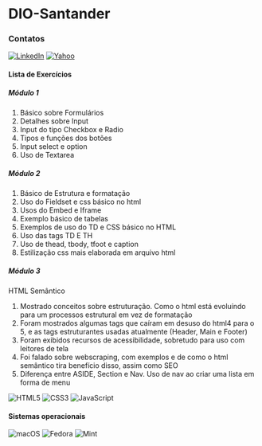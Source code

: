 # DIO-Santander

### Contatos

[![LinkedIn](https://img.shields.io/badge/LinkedIn-0077B5?style=for-the-badge&logo=linkedin&logoColor=white)](https://www.linkedin.com/in/marcelovidal85/)
[![Yahoo](https://img.shields.io/badge/-Email-000?style=for-the-badge&logo=microsoft-outlook&logoColor=007BFF)](mailto:marcelovidal85@yahoo.com.br)

#### Lista de Exercícios

##### Módulo 1

1. Básico sobre Formulários
2. Detalhes sobre Input
3. Input do tipo Checkbox e Radio
4. Tipos e funções dos botões
5. Input select e option
6. Uso de Textarea

##### Módulo 2

1. Básico de Estrutura e formatação
2. Uso do Fieldset e css básico no html
3. Usos do Embed e Iframe
4. Exemplo básico de tabelas
5. Exemplos de uso do TD e CSS básico no HTML
6. Uso das tags TD E TH
7. Uso de thead, tbody, tfoot e caption
8. Estilização css mais elaborada em arquivo html

##### Módulo 3

HTML Semântico

1. Mostrado conceitos sobre estruturação. Como o html está evoluíndo para um processos estrutural em vez de formatação
2. Foram mostrados algumas tags que caíram em desuso do html4 para o 5, e as tags estruturantes usadas atualmente (Header, Main e Footer)
3. Foram exibidos recursos de acessibilidade, sobretudo para uso com leitores de tela
4. Foi falado sobre webscraping, com exemplos e de como o html semântico tira benefício disso, assim como SEO
5. Diferença entre ASIDE, Section e Nav. Uso de nav ao criar uma lista em forma de menu

![HTML5](https://img.shields.io/badge/HTML5-E34F26?style=for-the-badge&logo=html5&logoColor=white)
![CSS3](https://img.shields.io/badge/CSS3-1572B6?style=for-the-badge&logo=css3&logoColor=white)
![JavaScript](https://img.shields.io/badge/JavaScript-F7DF1E?style=for-the-badge&logo=javascript&logoColor=black)

#### Sistemas operacionais

![macOS](https://img.shields.io/badge/mac%20os-000000?style=for-the-badge&logo=macos&logoColor=F0F0F0)
![Fedora](https://img.shields.io/badge/Fedora-294172?style=for-the-badge&logo=fedora&logoColor=white)
![Mint](https://img.shields.io/badge/Linux%20Mint-87CF3E?style=for-the-badge&logo=Linux%20Mint&logoColor=white)
